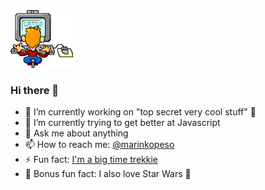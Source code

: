 <img src="https://github.com/marinko-peso/marinko-peso/raw/master/coding.gif" width="100">

### Hi there 👋

- 🔭 I’m currently working on "top secret very cool stuff" 🤭
- 🌱 I’m currently trying to get better at Javascript
- 💬 Ask me about anything
- 📫 How to reach me: [@marinkopeso](https://twitter.com/marinkopeso)
- ⚡ Fun fact: [I'm a big time trekkie](https://media.makeameme.org/created/i-was-a-ynnh40.jpg)
- 🍿 Bonus fun fact: I also love Star Wars 🤫
